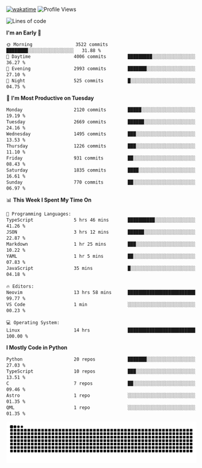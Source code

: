 [![wakatime](https://wakatime.com/badge/user/b920b284-3cde-4cd4-b72e-f7f22d050b16.svg)](https://wakatime.com/@b920b284-3cde-4cd4-b72e-f7f22d050b16)
![Profile Views](http://img.shields.io/badge/Profile%20Views-4586-blue)
<!--START_SECTION:waka-->
![Lines of code](https://img.shields.io/badge/From%20Hello%20World%20I%27ve%20Written-10.6%20million%20lines%20of%20code-blue)

**I'm an Early 🐤** 

```text
🌞 Morning                3522 commits        ████████░░░░░░░░░░░░░░░░░   31.88 % 
🌆 Daytime                4006 commits        █████████░░░░░░░░░░░░░░░░   36.27 % 
🌃 Evening                2993 commits        ███████░░░░░░░░░░░░░░░░░░   27.10 % 
🌙 Night                  525 commits         █░░░░░░░░░░░░░░░░░░░░░░░░   04.75 % 
```
📅 **I'm Most Productive on Tuesday** 

```text
Monday                   2120 commits        █████░░░░░░░░░░░░░░░░░░░░   19.19 % 
Tuesday                  2669 commits        ██████░░░░░░░░░░░░░░░░░░░   24.16 % 
Wednesday                1495 commits        ███░░░░░░░░░░░░░░░░░░░░░░   13.53 % 
Thursday                 1226 commits        ███░░░░░░░░░░░░░░░░░░░░░░   11.10 % 
Friday                   931 commits         ██░░░░░░░░░░░░░░░░░░░░░░░   08.43 % 
Saturday                 1835 commits        ████░░░░░░░░░░░░░░░░░░░░░   16.61 % 
Sunday                   770 commits         ██░░░░░░░░░░░░░░░░░░░░░░░   06.97 % 
```


📊 **This Week I Spent My Time On** 

```text
💬 Programming Languages: 
TypeScript               5 hrs 46 mins       ██████████░░░░░░░░░░░░░░░   41.26 % 
JSON                     3 hrs 12 mins       ██████░░░░░░░░░░░░░░░░░░░   22.87 % 
Markdown                 1 hr 25 mins        ███░░░░░░░░░░░░░░░░░░░░░░   10.22 % 
YAML                     1 hr 5 mins         ██░░░░░░░░░░░░░░░░░░░░░░░   07.83 % 
JavaScript               35 mins             █░░░░░░░░░░░░░░░░░░░░░░░░   04.18 % 

🔥 Editors: 
Neovim                   13 hrs 58 mins      █████████████████████████   99.77 % 
VS Code                  1 min               ░░░░░░░░░░░░░░░░░░░░░░░░░   00.23 % 

💻 Operating System: 
Linux                    14 hrs              █████████████████████████   100.00 % 
```

**I Mostly Code in Python** 

```text
Python                   20 repos            ███████░░░░░░░░░░░░░░░░░░   27.03 % 
TypeScript               10 repos            ███░░░░░░░░░░░░░░░░░░░░░░   13.51 % 
C                        7 repos             ██░░░░░░░░░░░░░░░░░░░░░░░   09.46 % 
Astro                    1 repo              ░░░░░░░░░░░░░░░░░░░░░░░░░   01.35 % 
QML                      1 repo              ░░░░░░░░░░░░░░░░░░░░░░░░░   01.35 % 
```




<!--END_SECTION:waka-->
![Snake animation](https://raw.githubusercontent.com/timmypidashev/timmypidashev/main/commits.svg)
